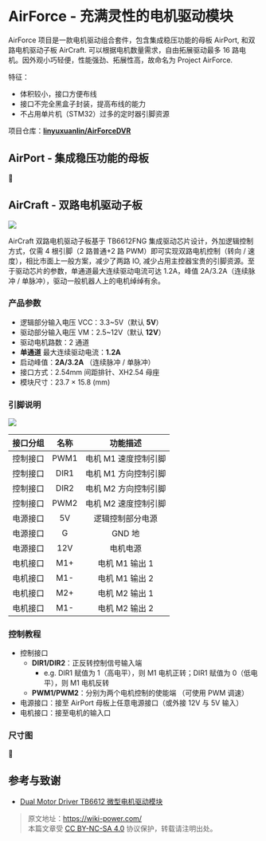 # AirForce - 充满灵性的电机驱动模块

AirForce 项目是一款电机驱动组合套件，包含集成稳压功能的母板 AirPort, 和双路电机驱动子板 AirCraft. 可以根据电机数量需求，自由拓展驱动最多 16 路电机。因外观小巧轻便，性能强劲、拓展性高，故命名为 Project AirForce.

特征：

- 体积较小，接口方便布线
- 接口不完全黑盒子封装，提高布线的能力
- 不占用单片机（STM32）过多的定时器引脚资源

项目仓库：[**linyuxuanlin/AirForceDVR**](https://github.com/linyuxuanlin/AirForceDVR)

## AirPort - 集成稳压功能的母板

🚧

## AirCraft - 双路电机驱动子板

![](https://media.wiki-power.com/img/20201101231734.jpg)

AirCraft 双路电机驱动子板基于 TB6612FNG 集成驱动芯片设计，外加逻辑控制方式，仅需 4 根引脚（2 路普通+2 路 PWM）即可实现双路电机控制（转向 / 速度），相比市面上一般方案，减少了两路 IO, 减少占用主控器宝贵的引脚资源。至于驱动芯片的参数，单通道最大连续驱动电流可达 1.2A，峰值 2A/3.2A（连续脉冲 / 单脉冲），驱动一般机器人上的电机绰绰有余。

### 产品参数

- 逻辑部分输入电压 VCC：3.3~5V（默认 **5V**）
- 驱动部分输入电压 VM：2.5~12V（默认 **12V**）
- 驱动电机路数：2 通道
- **单通道** 最大连续驱动电流：**1.2A**
- 启动峰值：**2A/3.2A** （连续脉冲 / 单脉冲）
- 接口方式：2.54mm 间距排针、XH2.54 母座
- 模块尺寸：23.7 × 15.8 (mm)

### 引脚说明

![](https://media.wiki-power.com/img/20201022104033.png)

| 接口分组 | 名称 |       功能描述       |
| :------: | :--: | :------------------: |
| 控制接口 | PWM1 | 电机 M1 速度控制引脚 |
| 控制接口 | DIR1 | 电机 M1 方向控制引脚 |
| 控制接口 | DIR2 | 电机 M2 方向控制引脚 |
| 控制接口 | PWM2 | 电机 M2 速度控制引脚 |
| 电源接口 |  5V  |   逻辑控制部分电源   |
| 电源接口 |  G   |        GND 地        |
| 电源接口 | 12V  |       电机电源       |
| 电机接口 | M1+  |    电机 M1 输出 1    |
| 电机接口 | M1-  |    电机 M1 输出 2    |
| 电机接口 | M2+  |    电机 M2 输出 1    |
| 电机接口 | M1-  |    电机 M2 输出 2    |

### 控制教程

- 控制接口
  - **DIR1/DIR2**：正反转控制信号输入端
    - e.g. DIR1 赋值为 1（高电平），则 M1 电机正转；DIR1 赋值为 0（低电平），则 M1 电机反转
  - **PWM1/PWM2**：分别为两个电机控制的使能端 （可使用 PWM 调速）
- 电源接口：接至 AirPort 母板上任意电源接口（或外接 12V 与 5V 输入）
- 电机接口：接至电机的输入口

### 尺寸图

🚧

## 参考与致谢

- [Dual Motor Driver TB6612 微型电机驱动模块](https://wiki.dfrobot.com.cn/_SKU_DRI0044_Dual_Motor_Driver__TB6612__%E5%BE%AE%E5%9E%8B%E7%94%B5%E6%9C%BA%E9%A9%B1%E5%8A%A8%E6%A8%A1%E5%9D%97)

> 原文地址：<https://wiki-power.com/>  
> 本篇文章受 [CC BY-NC-SA 4.0](https://creativecommons.org/licenses/by/4.0/deed.zh) 协议保护，转载请注明出处。
